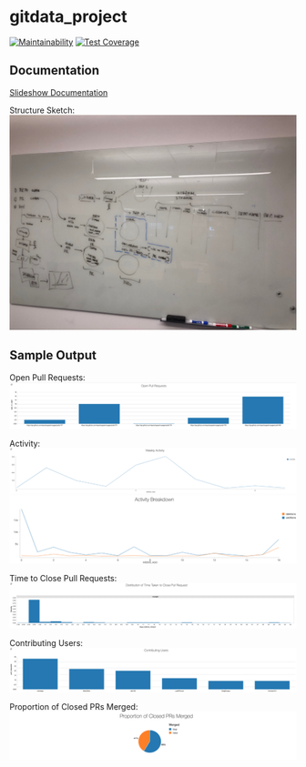 # gitdata_project
[![Maintainability](https://api.codeclimate.com/v1/badges/c75e50ad060202af13f5/maintainability)](https://codeclimate.com/repos/5d0402b91e91402992008707/maintainability)
[![Test Coverage](https://api.codeclimate.com/v1/badges/c75e50ad060202af13f5/test_coverage)](https://codeclimate.com/repos/5d0402b91e91402992008707/test_coverage)

## Documentation

[Slideshow Documentation](Syapse_Gitdata_Project.pdf)

Structure Sketch:
![alt text](IMG_2300.JPG)

## Sample Output

Open Pull Requests:
![g1](/images/Screen%20Shot%202019-08-01%20at%2010.29.37%20AM.png)

Activity:
![g2](/images/Screen%20Shot%202019-08-01%20at%2010.29.59%20AM.png)
![g3](/images/Screen%20Shot%202019-08-12%20at%209.29.05%20AM.png)

Time to Close Pull Requests:
![g4](/images/Screen%20Shot%202019-08-01%20at%2010.30.13%20AM.png)

Contributing Users:
![g5](/images/Screen%20Shot%202019-08-01%20at%2010.30.28%20AM.png)

Proportion of Closed PRs Merged:
![g6](/images/Screen%20Shot%202019-08-12%20at%209.29.25%20AM.png)
